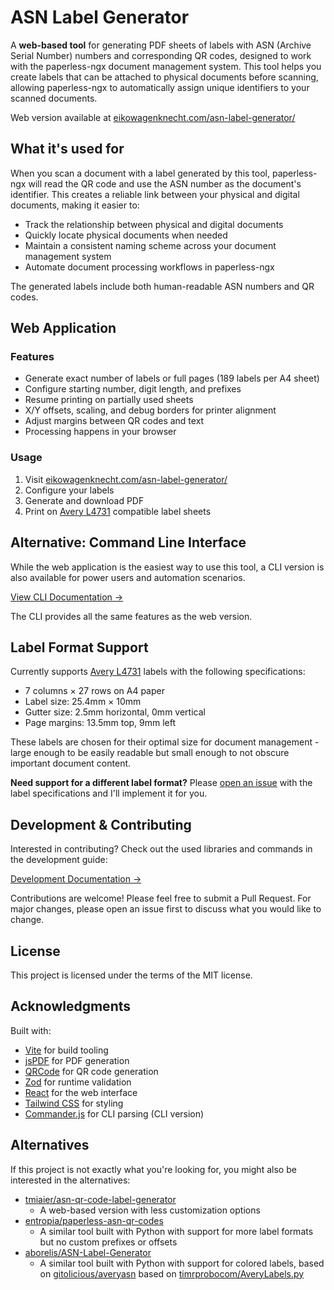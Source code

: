 # ASN Label Generator

A **web-based tool** for generating PDF sheets of labels with ASN (Archive Serial Number) numbers and corresponding QR codes, designed to work with the paperless-ngx document management system.
This tool helps you create labels that can be attached to physical documents before scanning, allowing paperless-ngx to automatically assign unique identifiers to your scanned documents.

Web version available at [eikowagenknecht.com/asn-label-generator/](https://eikowagenknecht.com/asn-label-generator/)

## What it's used for

When you scan a document with a label generated by this tool, paperless-ngx will read the QR code and use the ASN number as the document's identifier.
This creates a reliable link between your physical and digital documents, making it easier to:

- Track the relationship between physical and digital documents
- Quickly locate physical documents when needed
- Maintain a consistent naming scheme across your document management system
- Automate document processing workflows in paperless-ngx

The generated labels include both human-readable ASN numbers and QR codes.

## Web Application

### Features

- Generate exact number of labels or full pages (189 labels per A4 sheet)
- Configure starting number, digit length, and prefixes  
- Resume printing on partially used sheets
- X/Y offsets, scaling, and debug borders for printer alignment
- Adjust margins between QR codes and text
- Processing happens in your browser

### Usage
1. Visit [eikowagenknecht.com/asn-label-generator/](https://eikowagenknecht.com/asn-label-generator/)
2. Configure your labels
3. Generate and download PDF
4. Print on [Avery L4731](https://amzn.to/46t3MdG) compatible label sheets

## Alternative: Command Line Interface

While the web application is the easiest way to use this tool, a CLI version is also available for power users and automation scenarios.

[View CLI Documentation →](README.cli.md)

The CLI provides all the same features as the web version.

## Label Format Support

Currently supports [Avery L4731](https://amzn.to/46t3MdG) labels with the following specifications:

- 7 columns × 27 rows on A4 paper
- Label size: 25.4mm × 10mm
- Gutter size: 2.5mm horizontal, 0mm vertical
- Page margins: 13.5mm top, 9mm left

These labels are chosen for their optimal size for document management - large enough to be easily readable but small enough to not obscure important document content.

**Need support for a different label format?** Please [open an issue](https://github.com/eikowagenknecht/asn-label-generator/issues) with the label specifications and I'll implement it for you.

## Development & Contributing

Interested in contributing? Check out the used libraries and commands in the development guide:

[Development Documentation →](README.development.md)

Contributions are welcome! Please feel free to submit a Pull Request.
For major changes, please open an issue first to discuss what you would like to change.

## License

This project is licensed under the terms of the MIT license.

## Acknowledgments

Built with:

- [Vite](https://vite.dev/) for build tooling
- [jsPDF](https://github.com/parallax/jsPDF) for PDF generation
- [QRCode](https://github.com/soldair/node-qrcode) for QR code generation
- [Zod](https://github.com/colinhacks/zod) for runtime validation
- [React](https://react.dev/) for the web interface
- [Tailwind CSS](https://tailwindcss.com/) for styling
- [Commander.js](https://github.com/tj/commander.js) for CLI parsing (CLI version)

## Alternatives

If this project is not exactly what you're looking for, you might also be interested in the alternatives:

- [tmiaier/asn-qr-code-label-generator](https://github.com/tmaier/asn-qr-code-label-generator)
  - A web-based version with less customization options
- [entropia/paperless-asn-qr-codes](https://github.com/entropia/paperless-asn-qr-codes)
  - A similar tool built with Python with support for more label formats but no custom prefixes or offsets
- [aborelis/ASN-Label-Generator](https://github.com/aborelis/ASN-Label-Generator)
  - A similar tool built with Python with support for colored labels, based on [gitolicious/averyasn](https://github.com/gitolicious/avery-asn) based on [timrprobocom/AveryLabels.py](https://gist.github.com/timrprobocom/3946aca8ab75df8267bbf892a427a1b7)
